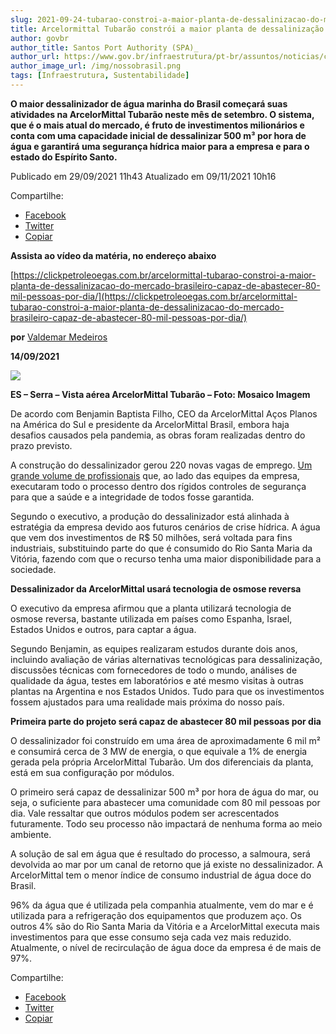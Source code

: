 ```yaml
---
slug: 2021-09-24-tubarao-constroi-a-maior-planta-de-dessalinizacao-do-mercado
title: Arcelormittal Tubarão constrói a maior planta de dessalinização do mercado brasileiro capaz de abastecer 80 mil pessoas por dia
author: govbr
author_title: Santos Port Authority (SPA)_
author_url: https://www.gov.br/infraestrutura/pt-br/assuntos/noticias/curtas-infraestrutura/2021/4/santos-registra-lucro-liquido-recorde-de-r-202-5-milhoes-em-2020
author_image_url: /img/nossobrasil.png
tags: [Infraestrutura, Sustentabilidade]
---
```


**O maior dessalinizador de água marinha do Brasil começará suas atividades na ArcelorMittal Tubarão neste mês de setembro. O sistema, que é o mais atual do mercado, é fruto de investimentos milionários e conta com uma capacidade inicial de dessalinizar 500 m³ por hora de água e garantirá uma segurança hídrica maior para a empresa e para o estado do Espírito Santo.**

<!--` `truncate` `-->
Publicado em 29/09/2021 11h43 Atualizado em 09/11/2021 10h16

Compartilhe: 
*   [Facebook](https://www.facebook.com/sharer.php?u=https://www.gov.br/fundaj/pt-br/destaques/observa-fundaj-itens/observa-fundaj/tecnologias-de-convivencias-com-as-secas/arcelormittal-tubarao-constroi-a-maior-planta-de-dessalinizacao-do-mercado-brasileiro-capaz-de-abastecer-80-mil-pessoas-por-dia)
*    [Twitter](https://twitter.com/share?text=Arcelormittal%20Tubar%C3%A3o%20constr%C3%B3i%20a%20maior%20planta%20de%20dessaliniza%C3%A7%C3%A3o%20do%20mercado%20brasileiro%20capaz%20de%20abastecer%2080%20mil%20pessoas%20por%20dia&url=https://www.gov.br/fundaj/resolveuid/fde5f6fdfd6e4e5d89b743a07398cb1a)
*   [Copiar](https://www.gov.br/fundaj/pt-br/destaques/observa-fundaj-itens/observa-fundaj/tecnologias-de-convivencias-com-as-secas/arcelormittal-tubarao-constroi-a-maior-planta-de-dessalinizacao-do-mercado-brasileiro-capaz-de-abastecer-80-mil-pessoas-por-dia)

**Assista ao vídeo da matéria, no endereço abaixo**

[https://clickpetroleoegas.com.br/arcelormittal-tubarao-constroi-a-maior-planta-de-dessalinizacao-do-mercado-brasileiro-capaz-de-abastecer-80-mil-pessoas-por-dia/](https://clickpetroleoegas.com.br/arcelormittal-tubarao-constroi-a-maior-planta-de-dessalinizacao-do-mercado-brasileiro-capaz-de-abastecer-80-mil-pessoas-por-dia/)

**por** [Valdemar Medeiros](https://clickpetroleoegas.com.br/author/valdemarmedeiros/)

**14/09/2021**

![ ](https://www.gov.br/fundaj/pt-br/destaques/observa-fundaj-itens/observa-fundaj/tecnologias-de-convivencias-com-as-secas/tecnologias-de-convivencias-com-as-secas-imagens/IMG8.png)

**ES – Serra – Vista aérea ArcelorMittal Tubarão – Foto: Mosaico Imagem**

De acordo com Benjamin Baptista Filho, CEO da ArcelorMittal Aços Planos na América do Sul e presidente da ArcelorMittal Brasil, embora haja desafios causados pela pandemia, as obras foram realizadas dentro do prazo previsto.

A construção do dessalinizador gerou 220 novas vagas de emprego. [Um grande volume de profissionais](https://obrasconstrucaocivil.com/para-levar-sustentabilidade-ao-setor-de-construcao-civil-a-dexco-investira-r-15-milhoes-na-noah-wood/) que, ao lado das equipes da empresa, executaram todo o processo dentro dos rígidos controles de segurança para que a saúde e a integridade de todos fosse garantida.

Segundo o executivo, a produção do dessalinizador está alinhada à estratégia da empresa devido aos futuros cenários de crise hídrica. A água que vem dos investimentos de R$ 50 milhões, será voltada para fins industriais, substituindo parte do que é consumido do Rio Santa Maria da Vitória, fazendo com que o recurso tenha uma maior disponibilidade para a sociedade.

**Dessalinizador da ArcelorMittal usará tecnologia de osmose reversa**

O executivo da empresa afirmou que a planta utilizará tecnologia de osmose reversa, bastante utilizada em países como Espanha, Israel, Estados Unidos e outros, para captar a água.

Segundo Benjamin, as equipes realizaram estudos durante dois anos, incluindo avaliação de várias alternativas tecnológicas para dessalinização, discussões técnicas com fornecedores de todo o mundo, análises de qualidade da água, testes em laboratórios e até mesmo visitas à outras plantas na Argentina e nos Estados Unidos. Tudo para que os investimentos fossem ajustados para uma realidade mais próxima do nosso país.

**Primeira parte do projeto será capaz de abastecer 80 mil pessoas por dia**

O dessalinizador foi construído em uma área de aproximadamente 6 mil m² e consumirá cerca de 3 MW de energia, o que equivale a 1% de energia gerada pela própria ArcelorMittal Tubarão. Um dos diferenciais da planta, está em sua configuração por módulos.

O primeiro será capaz de dessalinizar 500 m³ por hora de água do mar, ou seja, o suficiente para abastecer uma comunidade com 80 mil pessoas por dia. Vale ressaltar que outros módulos podem ser acrescentados futuramente. Todo seu processo não impactará de nenhuma forma ao meio ambiente.

A solução de sal em água que é resultado do processo, a salmoura, será devolvida ao mar por um canal de retorno que já existe no dessalinizador. A ArcelorMittal tem o menor índice de consumo industrial de água doce do Brasil.

96% da água que é utilizada pela companhia atualmente, vem do mar e é utilizada para a refrigeração dos equipamentos que produzem aço. Os outros 4% são do Rio Santa Maria da Vitória e a ArcelorMittal executa mais investimentos para que esse consumo seja cada vez mais reduzido. Atualmente, o nível de recirculação de água doce da empresa é de mais de 97%.

Compartilhe: 
*   [Facebook](https://www.facebook.com/sharer.php?u=https://www.gov.br/fundaj/pt-br/destaques/observa-fundaj-itens/observa-fundaj/tecnologias-de-convivencias-com-as-secas/arcelormittal-tubarao-constroi-a-maior-planta-de-dessalinizacao-do-mercado-brasileiro-capaz-de-abastecer-80-mil-pessoas-por-dia)
*    [Twitter](https://twitter.com/share?text=Arcelormittal%20Tubar%C3%A3o%20constr%C3%B3i%20a%20maior%20planta%20de%20dessaliniza%C3%A7%C3%A3o%20do%20mercado%20brasileiro%20capaz%20de%20abastecer%2080%20mil%20pessoas%20por%20dia&url=https://www.gov.br/fundaj/resolveuid/fde5f6fdfd6e4e5d89b743a07398cb1a)
*   [Copiar](https://www.gov.br/fundaj/pt-br/destaques/observa-fundaj-itens/observa-fundaj/tecnologias-de-convivencias-com-as-secas/arcelormittal-tubarao-constroi-a-maior-planta-de-dessalinizacao-do-mercado-brasileiro-capaz-de-abastecer-80-mil-pessoas-por-dia)

